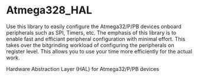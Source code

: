 # Atmega328_HAL

Use this library to easily configure the Atmega32/P/PB devices onboard peripherals such as SPI,
Timers, etc. The emphasis of this library is to enable fast and efficiant peripheral 
configuration with minimal effort. This takes over the bitgrinding workload of configuring the peripherals on register level. This allows you to use your time more efficiently for the actual work.


Hardware Abstraction Layer (HAL) for Atmega32/P/PB devices
